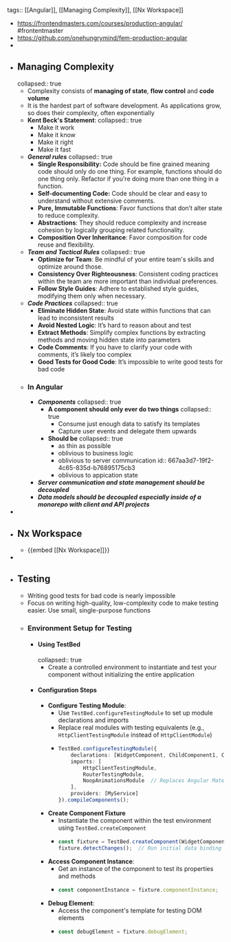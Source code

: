 tags:: [[Angular]], [[Managing Complexity]], [[Nx Workspace]]

- https://frontendmasters.com/courses/production-angular/ #frontentmaster
- https://github.com/onehungrymind/fem-production-angular
-
- ## Managing Complexity
  collapsed:: true
	- Complexity consists of **managing of state**, **flow control** and **code volume**
	- It is the hardest part of software development. As applications grow, so does their complexity, often exponentially
	- **Kent Beck's Statement**:
	  collapsed:: true
		- Make it work
		- Make it know
		- Make it right
		- Make it fast
	- ***General rules***
	  collapsed:: true
		- **Single Responsibility:** Code should be fine grained meaning code should only do one thing. For example, functions should do one thing only. Refactor if you're doing more than one thing in a function.
		- **Self-documenting Code:** Code should be clear and easy to understand without extensive comments.
		- **Pure, Immutable Functions**: Favor functions that don’t alter state to reduce complexity.
		- **Abstractions**: They should reduce complexity and increase cohesion by logically grouping related functionality.
		- **Composition Over Inheritance**: Favor composition for code reuse and flexibility.
	- ***Team and Tactical Rules***
	  collapsed:: true
		- **Optimize for Team**: Be mindful of your entire team's skills and optimize around those.
		- **Consistency Over Righteousness**: Consistent coding practices within the team are more important than individual preferences.
		- **Follow Style Guides**: Adhere to established style guides, modifying them only when necessary.
	- ***Code Practices***
	  collapsed:: true
		- **Eliminate Hidden State**: Avoid state within functions that can lead to inconsistent results
		- **Avoid Nested Logic**: It’s hard to reason about and test
		- **Extract Methods**: Simplify complex functions by extracting methods and moving hidden state into parameters
		- **Code Comments**: If you have to clarify your code with comments, it’s likely too complex
		- **Good Tests for Good Code**: It’s impossible to write good tests for bad code
	- ### In Angular
		- ***Components***
		  collapsed:: true
			- **A component should only ever do two things**
			  collapsed:: true
				- Consume just enough data to satisfy its templates
				- Capture user events and delegate them upwards
			- **Should be**
			  collapsed:: true
				- as thin as possible
				- oblivious to business logic
				- oblivious to server communication
				  id:: 667aa3d7-19f2-4c65-835d-b76895175cb3
				- oblivious  to appication state
		- ***Server communication and state management should be decoupled***
		- ***Data models should be decoupled especially inside of a monorepo with client and API projects***
-
- ## Nx Workspace
	- {{embed [[Nx Workspace]]}}
-
- ## Testing
	- Writing good tests for bad code is nearly impossible
	- Focus on writing high-quality, low-complexity code to make testing easier. Use small, single-purpose functions
	- ### Environment Setup for Testing
		- #### Using TestBed
		  collapsed:: true
			- Create a controlled environment to instantiate and test your component without initializing the entire application
		- #### Configuration Steps
			- **Configure Testing Module**:
				- Use `TestBed.configureTestingModule` to set up module declarations and imports
				- Replace real modules with testing equivalents (e.g., `HttpClientTestingModule` instead of `HttpClientModule`)
				- ```ts
				  TestBed.configureTestingModule({
				      declarations: [WidgetComponent, ChildComponent1, ChildComponent2],
				      imports: [
				          HttpClientTestingModule,
				          RouterTestingModule,
				          NoopAnimationsModule  // Replaces Angular Material Animations
				      ],
				      providers: [MyService]
				  }).compileComponents();
				  
				  ```
			- **Create Component Fixture**
				- Instantiate the component within the test environment using `TestBed.createComponent`
				- ```ts
				  const fixture = TestBed.createComponent(WidgetComponent);
				  fixture.detectChanges();  // Run initial data binding
				  ```
			- **Access Component Instance**:
				- Get an instance of the component to test its properties and methods
				- ```ts
				  const componentInstance = fixture.componentInstance;
				  ```
			- **Debug Element**:
				- Access the component's template for testing DOM elements
				- ```ts
				  const debugElement = fixture.debugElement;
				  ```